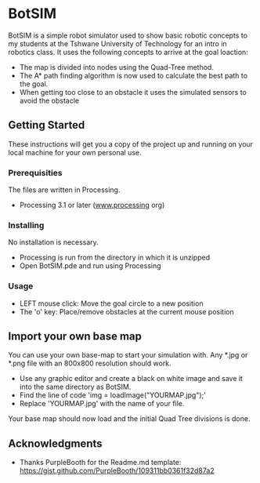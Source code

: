 # BotSIM

BotSIM is a simple robot simulator used to show basic robotic concepts to my students at the Tshwane University of Technology for an intro in robotics class.
It uses the following concepts to arrive at the goal loaction:
- The map is divided into nodes using the Quad-Tree method.
- The A* path finding algorithm is now used to calculate the best path to the goal.
- When getting too close to an obstacle it uses the simulated sensors to avoid the obstacle

## Getting Started

These instructions will get you a copy of the project up and running on your local machine for your own personal use.

### Prerequisities

The files are written in Processing.
- Processing 3.1 or later (www.processing org)

### Installing

No installation is necessary.
- Processing is run from the directory in which it is unzipped
- Open BotSIM.pde and run using Processing

### Usage

- LEFT mouse click: Move the goal circle to a new position
- The 'o' key: Place/remove obstacles at the current mouse position

## Import your own base map

You can use your own base-map to start your simulation with. Any *.jpg or *.png file with an 800x800 resolution should work.
- Use any graphic editor and create a black on white image and save it into the same directory as BotSIM.
- Find the line of code 'img = loadImage("YOURMAP.jpg");'
- Replace 'YOURMAP.jpg' with the name of your file.

Your base map should now load and the initial Quad Tree divisions is done.

## Acknowledgments

* Thanks PurpleBooth for the Readme.md template: https://gist.github.com/PurpleBooth/109311bb0361f32d87a2

